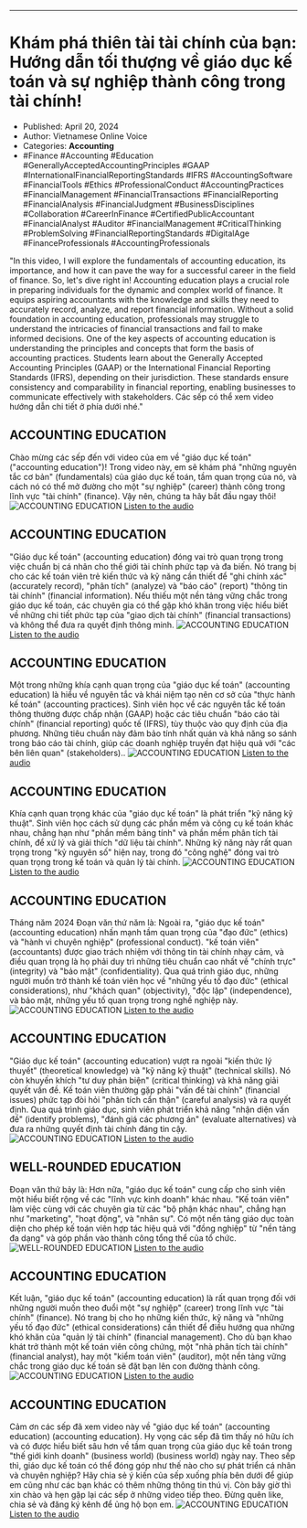
---

# Khám phá thiên tài tài chính của bạn: Hướng dẫn tối thượng về giáo dục kế toán và sự nghiệp thành công trong tài chính!

- Published: April 20, 2024
- Author: Vietnamese Online Voice
- Categories: **Accounting**
- #Finance #Accounting #Education #GenerallyAcceptedAccountingPrinciples #GAAP #InternationalFinancialReportingStandards #IFRS #AccountingSoftware #FinancialTools #Ethics #ProfessionalConduct #AccountingPractices #FinancialManagement #FinancialTransactions #FinancialReporting #FinancialAnalysis #FinancialJudgment #BusinessDisciplines #Collaboration #CareerInFinance #CertifiedPublicAccountant #FinancialAnalyst #Auditor #FinancialManagement #CriticalThinking #ProblemSolving #FinancialReportingStandards #DigitalAge #FinanceProfessionals #AccountingProfessionals

"In this video, I will explore the fundamentals of accounting education, its importance, and how it can pave the way for a successful career in the field of finance. So, let's dive right in! Accounting education plays a crucial role in preparing individuals for the dynamic and complex world of finance. It equips aspiring accountants with the knowledge and skills they need to accurately record, analyze, and report financial information. Without a solid foundation in accounting education, professionals may struggle to understand the intricacies of financial transactions and fail to make informed decisions. One of the key aspects of accounting education is understanding the principles and concepts that form the basis of accounting practices. Students learn about the Generally Accepted Accounting Principles (GAAP) or the International Financial Reporting Standards (IFRS), depending on their jurisdiction. These standards ensure consistency and comparability in financial reporting, enabling businesses to communicate effectively with stakeholders. Các sếp có thể xem video hướng dẫn chi tiết ở phía dưới nhé."


## ACCOUNTING EDUCATION

Chào mừng các sếp đến với video của em về "giáo dục kế toán" ("accounting education")! Trong video này, em sẽ khám phá "những nguyên tắc cơ bản" (fundamentals) của giáo dục kế toán, tầm quan trọng của nó, và cách nó có thể mở đường cho một "sự nghiệp" (career) thành công trong lĩnh vực "tài chính" (finance). Vậy nên, chúng ta hãy bắt đầu ngay thôi!
![ACCOUNTING EDUCATION](https://http-archiver-apis-production-80.schnworks.com/storage/images/transitions/2024-04-20/transition--9413629621-Montserrat-Black-673AB7.jpg)
[Listen to the audio](https://http-archiver-apis-production-80.schnworks.com/storage/audio/file-3927490378.mp3)



## ACCOUNTING EDUCATION

"Giáo dục kế toán" (accounting education) đóng vai trò quan trọng trong việc chuẩn bị cá nhân cho thế giới tài chính phức tạp và đa biến. Nó trang bị cho các kế toán viên trẻ kiến thức và kỹ năng cần thiết để "ghi chính xác" (accurately record), "phân tích" (analyze) và "báo cáo" (report) "thông tin tài chính" (financial information). Nếu thiếu một nền tảng vững chắc trong giáo dục kế toán, các chuyên gia có thể gặp khó khăn trong việc hiểu biết về những chi tiết phức tạp của "giao dịch tài chính" (financial transactions) và không thể đưa ra quyết định thông minh.
![ACCOUNTING EDUCATION](https://http-archiver-apis-production-80.schnworks.com/storage/images/transitions/2024-04-20/transition--47892513431-Montserrat-ExtraBold-9C27B0.jpg)
[Listen to the audio](https://http-archiver-apis-production-80.schnworks.com/storage/audio/file-13677525969.mp3)



## ACCOUNTING EDUCATION

Một trong những khía cạnh quan trọng của "giáo dục kế toán" (accounting education) là hiểu về nguyên tắc và khái niệm tạo nên cơ sở của "thực hành kế toán" (accounting practices). Sinh viên học về các nguyên tắc kế toán thông thường được chấp nhận (GAAP) hoặc các tiêu chuẩn "báo cáo tài chính" (financial reporting) quốc tế (IFRS), tùy thuộc vào quy định của địa phương. Những tiêu chuẩn này đảm bảo tính nhất quán và khả năng so sánh trong báo cáo tài chính, giúp các doanh nghiệp truyền đạt hiệu quả với "các bên liên quan" (stakeholders)..
![ACCOUNTING EDUCATION](https://http-archiver-apis-production-80.schnworks.com/storage/images/transitions/2024-04-20/transition-36451543918-Montserrat-Thin-673AB7.jpg)
[Listen to the audio](https://http-archiver-apis-production-80.schnworks.com/storage/audio/file-20954029470.mp3)



## ACCOUNTING EDUCATION

Khía cạnh quan trọng khác của "giáo dục kế toán" là phát triển "kỹ năng kỹ thuật". Sinh viên học cách sử dụng các phần mềm và công cụ kế toán khác nhau, chẳng hạn như "phần mềm bảng tính" và phần mềm phân tích tài chính, để xử lý và giải thích "dữ liệu tài chính". Những kỹ năng này rất quan trọng trong "kỷ nguyên số" hiện nay, trong đó "công nghệ" đóng vai trò quan trọng trong kế toán và quản lý tài chính.
![ACCOUNTING EDUCATION](https://http-archiver-apis-production-80.schnworks.com/storage/images/transitions/2024-04-20/transition--4385312792-Montserrat-Thin-303F9F.jpg)
[Listen to the audio](https://http-archiver-apis-production-80.schnworks.com/storage/audio/file-2112368690.mp3)



## ACCOUNTING EDUCATION

Tháng năm 2024
Đoạn văn thứ năm là: Ngoài ra, "giáo dục kế toán" (accounting education) nhấn mạnh tầm quan trọng của "đạo đức" (ethics) và "hành vi chuyên nghiệp" (professional conduct). "kế toán viên" (accountants) được giao trách nhiệm với thông tin tài chính nhạy cảm, và điều quan trọng là họ phải duy trì những tiêu chuẩn cao nhất về "chính trực" (integrity) và "bảo mật" (confidentiality). Qua quá trình giáo dục, những người muốn trở thành kế toán viên học về "những yếu tố đạo đức" (ethical considerations), như "khách quan" (objectivity), "độc lập" (independence), và bảo mật, những yếu tố quan trọng trong nghề nghiệp này.
![ACCOUNTING EDUCATION](https://http-archiver-apis-production-80.schnworks.com/storage/images/transitions/2024-04-20/transition--9169275601-Montserrat-ExtraBold-283593.jpg)
[Listen to the audio](https://http-archiver-apis-production-80.schnworks.com/storage/audio/file-19086386274.mp3)



## ACCOUNTING EDUCATION

"Giáo dục kế toán" (accounting education) vượt ra ngoài "kiến thức lý thuyết" (theoretical knowledge) và "kỹ năng kỹ thuật" (technical skills). Nó còn khuyến khích "tư duy phản biện" (critical thinking) và khả năng giải quyết vấn đề. Kế toán viên thường gặp phải "vấn đề tài chính" (financial issues) phức tạp đòi hỏi "phân tích cẩn thận" (careful analysis) và ra quyết định. Qua quá trình giáo dục, sinh viên phát triển khả năng "nhận diện vấn đề" (identify problems), "đánh giá các phương án" (evaluate alternatives) và đưa ra những quyết định tài chính đáng tin cậy.
![ACCOUNTING EDUCATION](https://http-archiver-apis-production-80.schnworks.com/storage/images/transitions/2024-04-20/transition--39312245202-Montserrat-SemiBold-4A148C.jpg)
[Listen to the audio](https://http-archiver-apis-production-80.schnworks.com/storage/audio/file-10341472938.mp3)



## WELL-ROUNDED EDUCATION

Đoạn văn thứ bảy là: Hơn nữa, "giáo dục kế toán" cung cấp cho sinh viên một hiểu biết rộng về các "lĩnh vực kinh doanh" khác nhau. "Kế toán viên" làm việc cùng với các chuyên gia từ các "bộ phận khác nhau", chẳng hạn như "marketing", "hoạt động", và "nhân sự". Có một nền tảng giáo dục toàn diện cho phép kế toán viên hợp tác hiệu quả với "đồng nghiệp" từ "nền tảng đa dạng" và góp phần vào thành công tổng thể của tổ chức.
![WELL-ROUNDED EDUCATION](https://http-archiver-apis-production-80.schnworks.com/storage/images/transitions/2024-04-20/transition--11560348660-Montserrat-Bold-7B1FA2.jpg)
[Listen to the audio](https://http-archiver-apis-production-80.schnworks.com/storage/audio/file-6047082129.mp3)



## ACCOUNTING EDUCATION

Kết luận, "giáo dục kế toán" (accounting education) là rất quan trọng đối với những người muốn theo đuổi một "sự nghiệp" (career) trong lĩnh vực "tài chính" (finance). Nó trang bị cho họ những kiến thức, kỹ năng và "những yếu tố đạo đức" (ethical considerations) cần thiết để điều hướng qua những khó khăn của "quản lý tài chính" (financial management). Cho dù bạn khao khát trở thành một kế toán viên công chứng, một "nhà phân tích tài chính" (financial analyst), hay một "kiểm toán viên" (auditor), một nền tảng vững chắc trong giáo dục kế toán sẽ đặt bạn lên con đường thành công.
![ACCOUNTING EDUCATION](https://http-archiver-apis-production-80.schnworks.com/storage/images/transitions/2024-04-20/transition--6786272629-Montserrat-ExtraBold-512DA8.jpg)
[Listen to the audio](https://http-archiver-apis-production-80.schnworks.com/storage/audio/file-1222291764.mp3)



## ACCOUNTING EDUCATION

Cảm ơn các sếp đã xem video này về "giáo dục kế toán" (accounting education) (accounting education). Hy vọng các sếp đã tìm thấy nó hữu ích và có được hiểu biết sâu hơn về tầm quan trọng của giáo dục kế toán trong "thế giới kinh doanh" (business world) (business world) ngày nay. Theo sếp thì, giáo dục kế toán có thể đóng góp như thế nào cho sự phát triển cá nhân và chuyên nghiệp? Hãy chia sẻ ý kiến của sếp xuống phía bên dưới để giúp em cũng như các bạn khác có thêm những thông tin thú vị. Còn bây giờ thì xin chào và hẹn gặp lại các sếp ở những video tiếp theo. Đừng quên like, chia sẻ và đăng ký kênh để ủng hộ bọn em.
![ACCOUNTING EDUCATION](https://http-archiver-apis-production-80.schnworks.com/storage/images/transitions/2024-04-20/transition--997169904-Montserrat-ExtraBold-9C27B0.jpg)
[Listen to the audio](https://http-archiver-apis-production-80.schnworks.com/storage/audio/file-1931610039.mp3)

